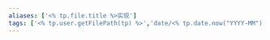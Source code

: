 ```yaml
---
aliases: ['<% tp.file.title %>实现']
tags: ['<% tp.user.getFilePath(tp) %>','date/<% tp.date.now("YYYY-MM") %>','year/<% tp.date.now("YYYY") %>','month/<% tp.date.now("MM") %>']
---
```

